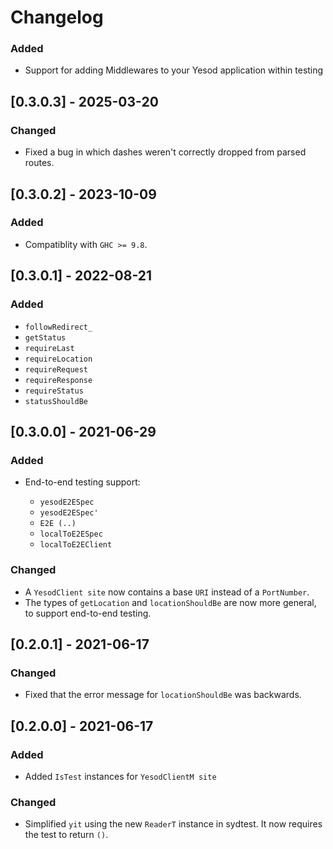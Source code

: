 # Changelog

### Added

* Support for adding Middlewares to your Yesod application within testing

## [0.3.0.3] - 2025-03-20

### Changed

* Fixed a bug in which dashes weren't correctly dropped from parsed routes.

## [0.3.0.2] - 2023-10-09

### Added

* Compatiblity with `GHC >= 9.8`.

## [0.3.0.1] - 2022-08-21

### Added

* `followRedirect_`
* `getStatus`
* `requireLast`
* `requireLocation`
* `requireRequest`
* `requireResponse`
* `requireStatus`
* `statusShouldBe`

## [0.3.0.0] - 2021-06-29

### Added

* End-to-end testing support:

  * `yesodE2ESpec`
  * `yesodE2ESpec'`
  * `E2E (..)`
  * `localToE2ESpec`
  * `localToE2EClient`

### Changed

* A `YesodClient site` now contains a base `URI` instead of a `PortNumber`.
* The types of `getLocation` and `locationShouldBe` are now more general, to support end-to-end testing.


## [0.2.0.1] - 2021-06-17

### Changed

* Fixed that the error message for `locationShouldBe` was backwards.

## [0.2.0.0] - 2021-06-17

### Added

* Added `IsTest` instances for `YesodClientM site`

### Changed

* Simplified `yit` using the new `ReaderT` instance in sydtest.
  It now requires the test to return `()`.

